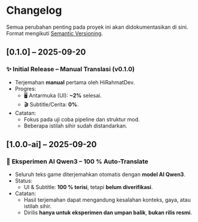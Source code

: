 # Changelog

Semua perubahan penting pada proyek ini akan didokumentasikan di sini.
Format mengikuti [Semantic Versioning](https://semver.org/lang/id/).

## [0.1.0] – 2025-09-20

### ✨ Initial Release – **Manual Translasi (v0.1.0)**

- Terjemahan **manual** pertama oleh HiRahmatDev.
- Progres:
  - 🖥️ Antarmuka (UI): **~2%** selesai.
  - 🎬 Subtitle/Cerita: **0%**.
- Catatan:
  - Fokus pada uji coba pipeline dan struktur mod.
  - Beberapa istilah sihir sudah distandarkan.

## [1.0.0-ai] – 2025-09-20

### 🤖 **Eksperimen AI Qwen3 – 100 % Auto-Translate**

- Seluruh teks game diterjemahkan otomatis dengan **model AI Qwen3**.
- Status:
  - UI & Subtitle: **100 % terisi**, tetapi **belum diverifikasi**.
- Catatan:
  - Hasil terjemahan dapat mengandung kesalahan konteks, gaya, atau istilah sihir.
  - Dirilis **hanya untuk eksperimen dan umpan balik**, **bukan rilis resmi**.
